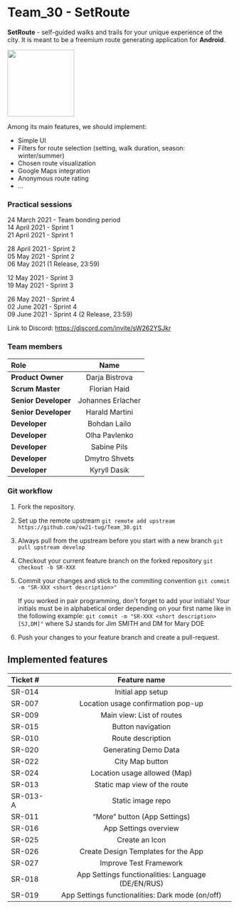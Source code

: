 # Team_30 - SetRoute

**SetRoute** - self-guided walks and trails for your unique experience of the city. 
It is meant to be a freemium route generating application for **Android**.

<img src="https://i.postimg.cc/nrqsWJHn/route-in-phone.png" width="150">

Among its main features, we should implement:
  
  * Simple UI
  * Filters for route selection (setting, walk duration, season: winter/summer)
  * Chosen route visualization
  * Google Maps integration
  * Anonymous route rating
  * ...

### Practical sessions
24 March 2021 - Team bonding period\
14 April 2021 - Sprint 1\
21 April 2021 - Sprint 1
  
28 April 2021 - Sprint 2\
05 May 2021   - Sprint 2  
06 May 2021 (1 Release, 23:59)

12 May 2021   - Sprint 3\
19 May 2021   - Sprint 3

26 May 2021   - Sprint 4\
02 June 2021   - Sprint 4\
09 June 2021   - Sprint 4 (2 Release, 23:59)
  
Link to Discord: https://discord.com/invite/sW262YSJkr  

### Team members

| Role                 | Name                  | 
| :---                 | :----:                |
| **Product Owner**    | Darja Bistrova        |
| **Scrum Master**     | Florian Haid          | 
| **Senior Developer** | Johannes Erlacher     |
| **Senior Developer** | Harald Martini        |
| **Developer**        | Bohdan Lailo          |
| **Developer**        | Olha Pavlenko         |
| **Developer**        | Sabine Pils           |
| **Developer**        | Dmytro Shvets         |
| **Developer**        | Kyryll Dasik          |


### Git workflow
1. Fork the repository.
2. Set up the remote upstream `git remote add upstream https://github.com/sw21-tug/Team_30.git`
3. Always pull from the upstream before you start with a new branch `git pull upstream develop`
4. Checkout your current feature branch on the forked repository `git checkout -b SR-XXX`
5. Commit your changes and stick to the commiting convention `git commit -m "SR-XXX <short description>"`

   If you worked in pair programming, don't forget to add your initials! Your initials must be in alphabetical order depending on your first name like in the following example: `git commit -m "SR-XXX <short description> [SJ,DM]"` where SJ stands for Jim SMITH and DM for Mary DOE
   
6. Push your changes to your feature branch and create a pull-request.


## Implemented features
| Ticket #    |              Feature name             | 
| :---        |    :-----------------------------:    |
| SR-014      |            Initial app setup          |
| SR-007      |   Location usage confirmation pop-up  |
| SR-009      |    Main view: List of routes          |
| SR-015      |           Button navigation           |
| SR-010      |           Route description           |
| SR-020      |          Generating Demo Data         |
| SR-022      |           City Map button             |
| SR-024      |      Location usage allowed (Map)     |
| SR-013      |      Static map view of the route     |
| SR-013-A    |           Static image repo           |
| SR-011      |      “More” button (App Settings)     |
| SR-016      |         App Settings overview         |
| SR-025      |            Create an Icon             |
| SR-026      |  Create Design Templates for the App  |
| SR-027      |         Improve Test Framework        |
| SR-018      | App Settings functionalities: Language (DE/EN/RUS) |
| SR-019      | App Settings functionalities: Dark mode (on/off) |
